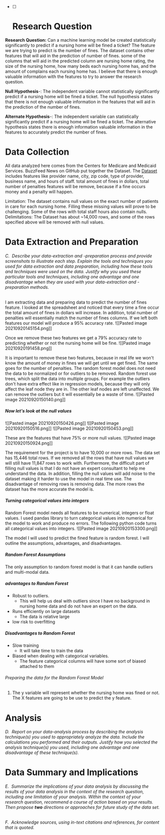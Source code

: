 - [ ] # **Research Question**

**Research Question:** Can a machine learning model be created statistically significantly to predict if a nursing home will be fined a ticket?
The feature we are trying to predict is the number of fines. The dataset contains other features that will aid in the prediction of number of fines. some of the columns that will aid in the predicted column are nursing home rating, the size of the nursing home, how many beds each nursing home has, and the amount of complains each nursing home has. I believe that there is enough valuable information with the features to try to answer the research question.

**Null Hypothesis**-: The independent variable cannot statistically significantly predict if a nursing home will be fined a ticket. The null hypothesis states that there is not enough valuable information in the features that will aid in the prediction of the number of fines. 

**Alternate Hypothesis**-: The independent variable can statistically significantly predict if a nursing home will be fined a ticket. The alternative hypothesis states there is enough information valuable information in the features to accurately predict the number of fines.

# **Data Collection**          

All data analyzed here comes from the Centers for Medicare and Medicaid Services. BuzzFeed News on GitHub put together the Dataset. The [Dataset](https://data.medicare.gov/data/nursing-home-compare) includes features like provider name, city, zip code, type of provider, business name, and hours of staff. total amount of fines in dollars, total number of penalties features will be remove, because if a fine occurs  money and a penalty will happen. 

Limitation: The dataset contains null values on the exact number of patients in care for each nursing home. Filling these missing values will prove to be challenging. Some of the rows with total staff hours also contain nulls. Delimitations: The Dataset has about ~14,000 rows, and some of the rows specified above will be removed with null values.



# **Data Extraction and Preparation**

###### C.  Describe your data-extraction and -preparation process and provide screenshots to illustrate _each_ step. Explain the tools and techniques you used for data extraction and data preparation, including how these tools and techniques were used on the data. Justify why you used these particular tools and techniques, including one advantage and one disadvantage when they are used with your data-extraction and -preparation methods. 

I am extracting data and preparing data to predict the number of fines feature. I looked at the spreadsheet and noticed that every time a fine occur the total amount of fines in dollars will increase. In addition, total number of penalties will essentially match the number of fines columns. If we left both features our model will produce a 95% accuracy rate. ![[Pasted image 20210920145154.png]]

Once we remove these two features we get a 79% accuracy rate to predicting whether or not the nursing home will be fine. ![[Pasted image 20210920191458.png]]

It is important to remove these two features, because in real life we won't know the amount of money in fines we will get until we get fined. The same goes for the number of penalties. The random forest model does not need the data to be normalized or for outliers to be removed. Random forest use trees, which split the data into multiple groups. For example the outliers don't have extra effect like in regression models, because they will only affect the leaf node they are in. The other leaf nodes are left unaffected. We can remove the outliers but it will essentially be a waste of time.
![[Pasted image 20210920150140.png]]

##### Now let's look at the null values
![[Pasted image 20210920150426.png]]
![[Pasted image 20210920150516.png]]
![[Pasted image 20210920150453.png]]

These are the features that have 75% or more null values. 
![[Pasted image 20210920150924.png]]

The requirement for the project is to have 10,000 or more rows. The data set has 15,446 total rows. If we removed all the rows that have null values we will still have 11,847 rows to work with. Furthermore, the difficult part of filling null values is that I do not have an expert consultant to help me understand the data. In addition, filling the null values will add noise to the dataset making it harder to use the model in real time use. The disadvantage of removing rows is removing data. The more rows the dataset has the more accurate the model is. 

##### Turning categorical values into integers
Random Forest model needs all features to be numerical, integers or float values. I used pandas library to turn categorical values into numerical for the model to work and produce no errors. The following python code turns all categorical values into integers.
![[Pasted image 20210920153300.png]] 

The model I will used to predict the fined feature is random forest. I will outline the assumptions, advantages, and disadvantages.
##### Random Forest Assumptions
The only assumption to random forest model is that it can handle outliers and multi-modal data. 
##### advantages to Random Forest 
- Robust to outliers. 
	- This will help us deal with outliers since I have no background in nursing home data and do not have an expert on the data. 
- Runs efficiently on large datasets
	- The data is relative large
- low risk to overfitting
##### Disadvantages to Random Forest 
- Slow training 
	- It will take time to train the data 
- Biased when dealing with categorical variables. 
	- The feature categorical columns will have some sort of biased attached to them

###### Preparing the data for the Random Forest Model
1) The y variable will represent whether the nursing home was fined or not. The X features are going to be use to predict the y feature. 
# **Analysis**

###### D.  Report on your data-analysis process by describing the analysis technique(s) you used to appropriately analyze the data. Include the calculations you performed and their outputs. Justify how you selected the analysis technique(s) you used, including one advantage and one disadvantage of these technique(s).

# **Data Summary and Implications**

###### E.  Summarize the implications of your data analysis by discussing the results of your data analysis in the context of the research question, including one limitation of your analysis. Within the context of your research question, recommend a course of action based on your results. Then propose **two** directions or approaches for future study of the data set.

###### F.  Acknowledge sources, using in-text citations and references, for content that is quoted.